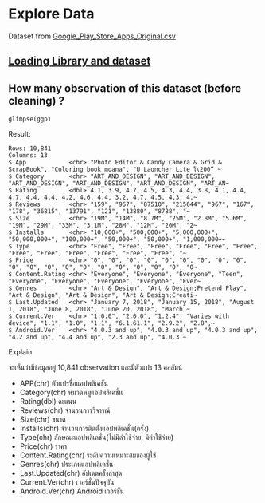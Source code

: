 # Explore Data
Dataset from [Google_Play_Store_Apps_Original.csv](https://raw.githubusercontent.com/sit-2021-int214/023-Google_Play_Store_Apps/main/term%20assignment/Midterm/Original%20Data/Google_Play_Store_Apps_Original.csv)

## [Loading Library and dataset](./../Original%20Data#loading-library-and-dataset)

## How many observation of this dataset (before cleaning) ?

```
glimpse(ggp)
```

Result:

```
Rows: 10,841
Columns: 13
$ App            <chr> "Photo Editor & Candy Camera & Grid & ScrapBook", "Coloring book moana", "U Launcher Lite โ\200“ ~
$ Category       <chr> "ART_AND_DESIGN", "ART_AND_DESIGN", "ART_AND_DESIGN", "ART_AND_DESIGN", "ART_AND_DESIGN", "ART_AN~
$ Rating         <dbl> 4.1, 3.9, 4.7, 4.5, 4.3, 4.4, 3.8, 4.1, 4.4, 4.7, 4.4, 4.4, 4.2, 4.6, 4.4, 3.2, 4.7, 4.5, 4.3, 4.~
$ Reviews        <chr> "159", "967", "87510", "215644", "967", "167", "178", "36815", "13791", "121", "13880", "8788", "~
$ Size           <chr> "19M", "14M", "8.7M", "25M", "2.8M", "5.6M", "19M", "29M", "33M", "3.1M", "28M", "12M", "20M", "2~
$ Installs       <chr> "10,000+", "500,000+", "5,000,000+", "50,000,000+", "100,000+", "50,000+", "50,000+", "1,000,000+~
$ Type           <chr> "Free", "Free", "Free", "Free", "Free", "Free", "Free", "Free", "Free", "Free", "Free", "Free", "~
$ Price          <chr> "0", "0", "0", "0", "0", "0", "0", "0", "0", "0", "0", "0", "0", "0", "0", "0", "0", "0", "0", "0~
$ Content.Rating <chr> "Everyone", "Everyone", "Everyone", "Teen", "Everyone", "Everyone", "Everyone", "Everyone", "Ever~
$ Genres         <chr> "Art & Design", "Art & Design;Pretend Play", "Art & Design", "Art & Design", "Art & Design;Creati~
$ Last.Updated   <chr> "January 7, 2018", "January 15, 2018", "August 1, 2018", "June 8, 2018", "June 20, 2018", "March ~
$ Current.Ver    <chr> "1.0.0", "2.0.0", "1.2.4", "Varies with device", "1.1", "1.0", "1.1", "6.1.61.1", "2.9.2", "2.8",~
$ Android.Ver    <chr> "4.0.3 and up", "4.0.3 and up", "4.0.3 and up", "4.2 and up", "4.4 and up", "2.3 and up", "4.0.3 ~
```

Explain

จะเห็นว่ามีข้อมูลอยู่ 10,841 observation
และมีตัวแปร 13 คอลัมน์
- APP(chr) ตัวแปรชื่อแอปพลิเคชั่น
- Category(chr) หมวดหมูแอปพลิเคชั่น
- Rating(dbl) คะแนน
- Reviews(chr) จำนวนการวิจารณ์
- Size(chr) ขนาด
- Installs(chr) จำนวนการติดตั้งแอปพลิเคชั่น(ครั้ง)
- Type(chr) ลักษณะแอปพลิเคชั่น(ไม่มีค่าใช้จ่าย, มีค่าใช้จ่าย)
- Price(chr) ราคา
- Content.Rating(chr) ระดับความเหมาะสมของผู้ใช้
- Genres(chr) ประเภทแอปพลิเคชั่น
- Last.Updated(chr) อัปเดตครั้งล่าสุด
- Current.Ver(chr) เวอร์ชั่นปัจจุบัน
- Android.Ver(chr) Android เวอร์ชั่น
